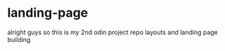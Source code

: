 # landing-page

alright guys so this is my 2nd odin project repo
layouts and landing page building 
